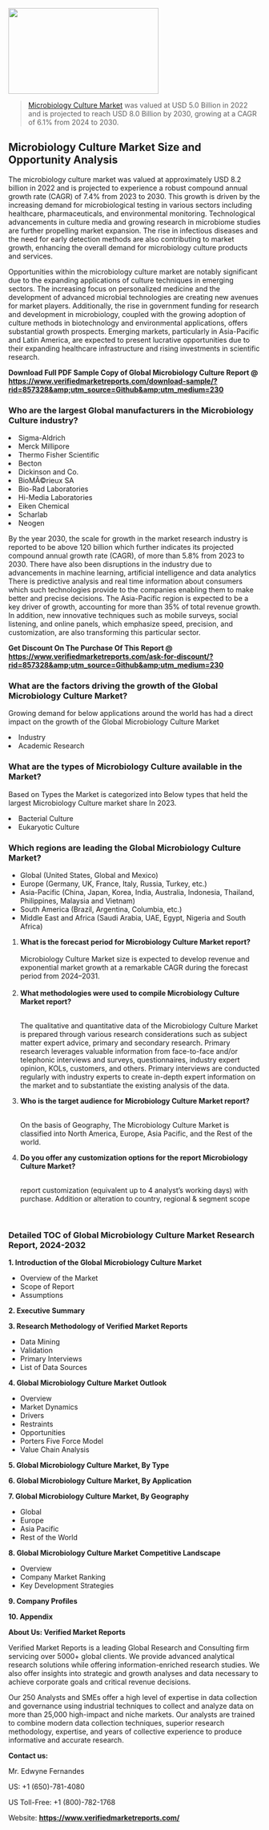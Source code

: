 <img src="https://ffe5etoiles.com/wp-content/uploads/2024/12/MST1-300x171.png" alt="" width="300" height="171" class="alignnone size-medium wp-image-20088" /><blockquote><p><p><a href="https://www.verifiedmarketreports.com/download-sample/?rid=857328&utm_source=Github&utm_medium=230" target="_blank">Microbiology Culture Market</a> was valued at USD 5.0 Billion in 2022 and is projected to reach USD 8.0 Billion by 2030, growing at a CAGR of 6.1% from 2024 to 2030.</p></blockquote><p><h2>Microbiology Culture Market Size and Opportunity Analysis</h2><p>The microbiology culture market was valued at approximately USD 8.2 billion in 2022 and is projected to experience a robust compound annual growth rate (CAGR) of 7.4% from 2023 to 2030. This growth is driven by the increasing demand for microbiological testing in various sectors including healthcare, pharmaceuticals, and environmental monitoring. Technological advancements in culture media and growing research in microbiome studies are further propelling market expansion. The rise in infectious diseases and the need for early detection methods are also contributing to market growth, enhancing the overall demand for microbiology culture products and services.</p><p>Opportunities within the microbiology culture market are notably significant due to the expanding applications of culture techniques in emerging sectors. The increasing focus on personalized medicine and the development of advanced microbial technologies are creating new avenues for market players. Additionally, the rise in government funding for research and development in microbiology, coupled with the growing adoption of culture methods in biotechnology and environmental applications, offers substantial growth prospects. Emerging markets, particularly in Asia-Pacific and Latin America, are expected to present lucrative opportunities due to their expanding healthcare infrastructure and rising investments in scientific research.</p></p><p class=""><strong>Download Full PDF Sample Copy of Global Microbiology Culture Report @ <a href="https://www.verifiedmarketreports.com/download-sample/?rid=857328&amp;utm_source=Github&amp;utm_medium=230" target="_blank">https://www.verifiedmarketreports.com/download-sample/?rid=857328&amp;utm_source=Github&amp;utm_medium=230</a></strong></p><h3 id="" class="">Who are the largest Global manufacturers in the Microbiology Culture industry?</h3><p><li>Sigma-Aldrich</li><li> Merck Millipore</li><li> Thermo Fisher Scientific</li><li> Becton</li><li> Dickinson and Co.</li><li> BioMÃ©rieux SA</li><li> Bio-Rad Laboratories</li><li> Hi-Media Laboratories</li><li> Eiken Chemical</li><li> Scharlab</li><li> Neogen</li></p><div class=""><div class="" dir="" data-message-author-role="" data-message-id="" data-message-model-slug=""><div class=""><div class=""><div class=""><div class="" dir="" data-message-author-role="" data-message-id="" data-message-model-slug=""><div class=""><div class=""><p>By the year 2030, the scale for growth in the market research industry is reported to be above 120 billion which further indicates its projected compound annual growth rate (CAGR), of more than 5.8% from 2023 to 2030. There have also been disruptions in the industry due to advancements in machine learning, artificial intelligence and data analytics There is predictive analysis and real time information about consumers which such technologies provide to the companies enabling them to make better and precise decisions. The Asia-Pacific region is expected to be a key driver of growth, accounting for more than 35% of total revenue growth. In addition, new innovative techniques such as mobile surveys, social listening, and online panels, which emphasize speed, precision, and customization, are also transforming this particular sector.</p><p><strong>Get Discount On The Purchase Of This Report @&nbsp; <a href="https://www.verifiedmarketreports.com/ask-for-discount/?rid=857328&amp;utm_source=Github&amp;utm_medium=230" target="_blank">https://www.verifiedmarketreports.com/ask-for-discount/?rid=857328&amp;utm_source=Github&amp;utm_medium=230</a></strong></p></div></div></div></div></div></div></div></div><h3 id="" class="">What are the factors driving the growth of the Global Microbiology Culture Market?</h3><p id="" class="">Growing demand for below applications around the world has had a direct impact on the growth of the Global Microbiology Culture Market</p><p id="" class=""><li>Industry</li><li> Academic Research</li></p><h3 id="" class="">What are the types of Microbiology Culture available in the Market?</h3><p id="" class="">Based on Types the Market is categorized into Below types that held the largest Microbiology Culture market share In 2023.</p><p id="" class=""><li>Bacterial Culture</li><li> Eukaryotic Culture</li></p><h3 id="" class="">Which regions are leading the Global Microbiology Culture Market?</h3><ul><li>Global (United States, Global and Mexico)</li><li>Europe (Germany, UK, France, Italy, Russia, Turkey, etc.)</li><li>Asia-Pacific (China, Japan, Korea, India, Australia, Indonesia, Thailand, Philippines, Malaysia and Vietnam)</li><li>South America (Brazil, Argentina, Columbia, etc.)</li><li>Middle East and Africa (Saudi Arabia, UAE, Egypt, Nigeria and South Africa)</li></ul><p><ol><li><strong>What is the forecast period for Microbiology Culture Market report?<br /></strong><br /><span data-sheets-root="1" data-sheets-value="{&quot;1&quot;:2,&quot;2&quot;:&quot;XXXX size is expected to develop revenue and exponential market growth at a remarkable CAGR during the forecast period from 2024&ndash;2030.&quot;}" data-sheets-userformat="{&quot;2&quot;:12674,&quot;4&quot;:{&quot;1&quot;:2,&quot;2&quot;:16776960},&quot;10&quot;:2,&quot;11&quot;:0,&quot;15&quot;:&quot;Arial&quot;,&quot;16&quot;:12}">Microbiology Culture Market size is expected to develop revenue and exponential market growth at a remarkable CAGR during the forecast period from 2024&ndash;2031.</span><br /><br /></li><li><strong>What methodologies were used to compile Microbiology Culture Market report?<br /><br /></strong><p>The qualitative and quantitative data of the&nbsp;Microbiology Culture Market is prepared through various research considerations such as subject matter expert advice, primary and secondary research. Primary research leverages valuable information from face-to-face and/or telephonic interviews and surveys, questionnaires, industry expert opinion, KOLs, customers, and others. Primary interviews are conducted regularly with industry experts to create in-depth expert information on the market and to substantiate the existing analysis of the data.&nbsp;</p></li><li><strong>Who is the target audience for Microbiology Culture Market report?<br /><br /></strong><p>On the basis of Geography, The&nbsp;Microbiology Culture Market is classified into North America, Europe, Asia Pacific, and the Rest of the world.</p></li><li><strong>Do you offer any customization options for the report Microbiology Culture Market?<br /><br /></strong><p>report customization (equivalent up to 4 analyst&rsquo;s working days) with purchase. Addition or alteration to country, regional &amp; segment scope</p><p>&nbsp;</p></li></ol></p><h3 id="" class="">Detailed TOC of Global Microbiology Culture Market Research Report, 2024-2032</h3><p id="" class=""><strong>1. Introduction of the Global Microbiology Culture Market</strong></p><ul><li>Overview of the Market</li><li>Scope of Report</li><li>Assumptions</li></ul><p id="" class=""><strong>2. Executive Summary</strong></p><p id="" class=""><strong>3. Research Methodology of&nbsp;Verified Market Reports</strong></p><ul><li>Data Mining</li><li>Validation</li><li>Primary Interviews</li><li>List of Data Sources</li></ul><p id="" class=""><strong>4. Global Microbiology Culture Market Outlook</strong></p><ul><li>Overview</li><li>Market Dynamics</li><li>Drivers</li><li>Restraints</li><li>Opportunities</li><li>Porters Five Force Model</li><li>Value Chain Analysis</li></ul><p id="" class=""><strong>5. Global Microbiology Culture Market, By&nbsp;Type</strong></p><p id="" class=""><strong>6. Global Microbiology Culture Market, By Application</strong></p><p id="" class=""><strong>7. Global Microbiology Culture Market, By Geography</strong></p><ul><li>Global</li><li>Europe</li><li>Asia Pacific</li><li>Rest of the World</li></ul><p id="" class=""><strong>8. Global Microbiology Culture Market Competitive Landscape</strong></p><ul><li>Overview</li><li>Company Market Ranking</li><li>Key Development Strategies</li></ul><p id="" class=""><strong>9. Company Profiles</strong></p><p id="" class=""><strong>10. Appendix</strong></p><p id="" class=""><strong>About Us: Verified Market Reports</strong></p><p id="" class="">Verified Market Reports is a leading Global Research and Consulting firm servicing over 5000+ global clients. We provide advanced analytical research solutions while offering information-enriched research studies. We also offer insights into strategic and growth analyses and data necessary to achieve corporate goals and critical revenue decisions.</p><p id="" class="">Our 250 Analysts and SMEs offer a high level of expertise in data collection and governance using industrial techniques to collect and analyze data on more than 25,000 high-impact and niche markets. Our analysts are trained to combine modern data collection techniques, superior research methodology, expertise, and years of collective experience to produce informative and accurate research.</p><p id="" class=""><strong>Contact us:</strong></p><p id="" class="">Mr. Edwyne Fernandes</p><p id="" class="">US: +1 (650)-781-4080</p><p id="" class="">US Toll-Free: +1 (800)-782-1768</p><p id="" class="">Website: <a target="" data-test-app-aware-link=""><strong>https://www.verifiedmarketreports.com/</strong></a></p>
